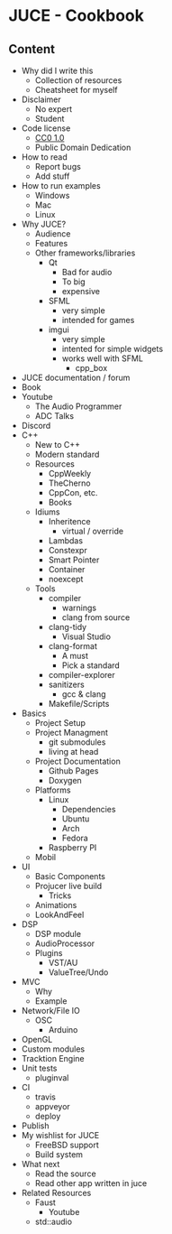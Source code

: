 # JUCE - Cookbook

## Content

- Why did I write this
  - Collection of resources
  - Cheatsheet for myself
- Disclaimer
  - No expert
  - Student
- Code license
  - [CC0 1.0](https://creativecommons.org/publicdomain/zero/1.0/deed.de)
  - Public Domain Dedication
- How to read
  - Report bugs
  - Add stuff
- How to run examples
  - Windows
  - Mac
  - Linux
- Why JUCE?
  - Audience
  - Features
  - Other frameworks/libraries
    - Qt
      - Bad for audio
      - To big
      - expensive
    - SFML
      - very simple
      - intended for games
    - imgui
      - very simple
      - intented for simple widgets
      - works well with SFML
        - cpp_box
- JUCE documentation / forum
- Book
- Youtube
  - The Audio Programmer
  - ADC Talks
- Discord
- C++
  - New to C++
  - Modern standard
  - Resources
    - CppWeekly
    - TheCherno
    - CppCon, etc.
    - Books
  - Idiums
    - Inheritence
      - virtual / override
    - Lambdas
    - Constexpr
    - Smart Pointer
    - Container
    - noexcept
  - Tools
    - compiler
      - warnings
      - clang from source
    - clang-tidy
      - Visual Studio
    - clang-format
      - A must
      - Pick a standard
    - compiler-explorer
    - sanitizers
      - gcc & clang
    - Makefile/Scripts
- Basics
  - Project Setup
  - Project Managment
    - git submodules
    - living at head
  - Project Documentation
    - Github Pages
    - Doxygen
  - Platforms
    - Linux
      - Dependencies
      - Ubuntu
      - Arch
      - Fedora
    - Raspberry PI
  - Mobil
- UI
  - Basic Components
  - Projucer live build
    - Tricks
  - Animations
  - LookAndFeel
- DSP
  - DSP module
  - AudioProcessor
  - Plugins
    - VST/AU
    - ValueTree/Undo
- MVC
  - Why
  - Example
- Network/File IO
  - OSC
    - Arduino
- OpenGL
- Custom modules
- Tracktion Engine
- Unit tests
  - pluginval
- CI
  - travis
  - appveyor
  - deploy
- Publish
- My wishlist for JUCE
  - FreeBSD support
  - Build system
- What next
  - Read the source
  - Read other app written in juce
- Related Resources
  - Faust
    - Youtube
  - std::audio
